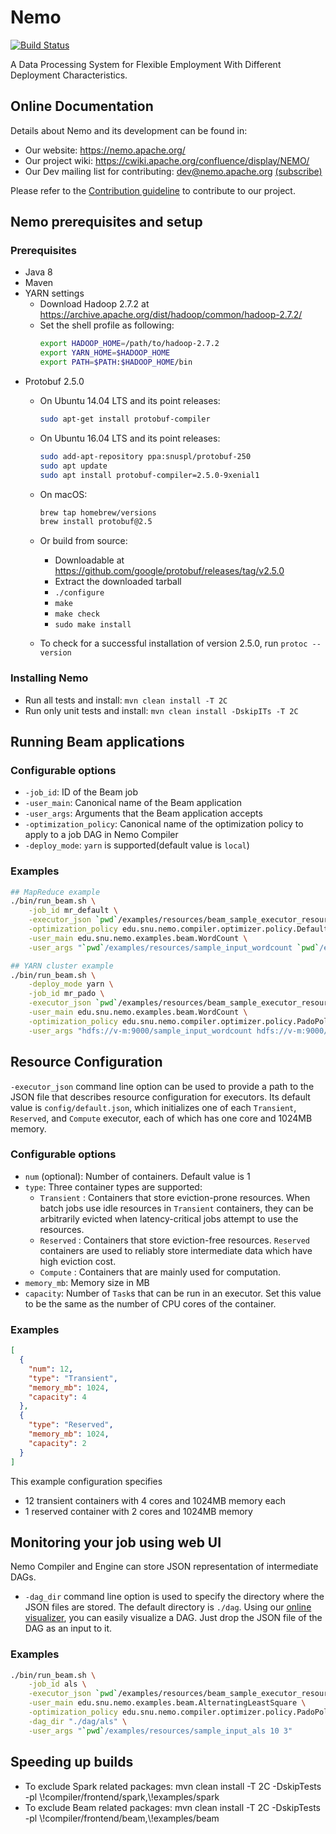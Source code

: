 # Nemo

[![Build Status](https://travis-ci.org/apache/incubator-nemo.svg?branch=master)](https://travis-ci.org/apache/incubator-nemo)

A Data Processing System for Flexible Employment With Different Deployment Characteristics.

## Online Documentation

Details about Nemo and its development can be found in:
* Our website: https://nemo.apache.org/
* Our project wiki: https://cwiki.apache.org/confluence/display/NEMO/
* Our Dev mailing list for contributing: dev@nemo.apache.org [(subscribe)](mailto:dev-subscribe@nemo.apache.org)

Please refer to the [Contribution guideline](.github/CONTRIBUTING.md) to contribute to our project.

## Nemo prerequisites and setup

### Prerequisites
* Java 8
* Maven
* YARN settings
    * Download Hadoop 2.7.2 at https://archive.apache.org/dist/hadoop/common/hadoop-2.7.2/
    * Set the shell profile as following:
        ```bash
        export HADOOP_HOME=/path/to/hadoop-2.7.2
        export YARN_HOME=$HADOOP_HOME
        export PATH=$PATH:$HADOOP_HOME/bin
        ```
* Protobuf 2.5.0
    * On Ubuntu 14.04 LTS and its point releases:

      ```bash
      sudo apt-get install protobuf-compiler
      ```

    * On Ubuntu 16.04 LTS and its point releases:

      ```bash
      sudo add-apt-repository ppa:snuspl/protobuf-250
      sudo apt update
      sudo apt install protobuf-compiler=2.5.0-9xenial1
      ```

    * On macOS:

      ```bash
      brew tap homebrew/versions
      brew install protobuf@2.5
      ```

    * Or build from source:

      * Downloadable at https://github.com/google/protobuf/releases/tag/v2.5.0
      * Extract the downloaded tarball
      * `./configure`
      * `make`
      * `make check`
      * `sudo make install`

    *  To check for a successful installation of version 2.5.0, run `protoc --version`

### Installing Nemo
* Run all tests and install: `mvn clean install -T 2C`
* Run only unit tests and install: `mvn clean install -DskipITs -T 2C`

## Running Beam applications

### Configurable options
* `-job_id`: ID of the Beam job
* `-user_main`: Canonical name of the Beam application
* `-user_args`: Arguments that the Beam application accepts
* `-optimization_policy`: Canonical name of the optimization policy to apply to a job DAG in Nemo Compiler
* `-deploy_mode`: `yarn` is supported(default value is `local`)

### Examples
```bash
## MapReduce example
./bin/run_beam.sh \
	-job_id mr_default \
	-executor_json `pwd`/examples/resources/beam_sample_executor_resources.json \
	-optimization_policy edu.snu.nemo.compiler.optimizer.policy.DefaultPolicy \
	-user_main edu.snu.nemo.examples.beam.WordCount \
	-user_args "`pwd`/examples/resources/sample_input_wordcount `pwd`/examples/resources/sample_output_wordcount"

## YARN cluster example
./bin/run_beam.sh \
	-deploy_mode yarn \
  	-job_id mr_pado \
	-executor_json `pwd`/examples/resources/beam_sample_executor_resources.json \
  	-user_main edu.snu.nemo.examples.beam.WordCount \
  	-optimization_policy edu.snu.nemo.compiler.optimizer.policy.PadoPolicy \
  	-user_args "hdfs://v-m:9000/sample_input_wordcount hdfs://v-m:9000/sample_output_wordcount"
```
## Resource Configuration
`-executor_json` command line option can be used to provide a path to the JSON file that describes resource configuration for executors. Its default value is `config/default.json`, which initializes one of each `Transient`, `Reserved`, and `Compute` executor, each of which has one core and 1024MB memory.

### Configurable options
* `num` (optional): Number of containers. Default value is 1
* `type`:  Three container types are supported:
  * `Transient` : Containers that store eviction-prone resources. When batch jobs use idle resources in `Transient` containers, they can be arbitrarily evicted when latency-critical jobs attempt to use the resources.
  * `Reserved` : Containers that store eviction-free resources. `Reserved` containers are used to reliably store intermediate data which have high eviction cost.
  * `Compute` : Containers that are mainly used for computation.
* `memory_mb`: Memory size in MB
* `capacity`: Number of `Task`s that can be run in an executor. Set this value to be the same as the number of CPU cores of the container.

### Examples
```json
[
  {
    "num": 12,
    "type": "Transient",
    "memory_mb": 1024,
    "capacity": 4
  },
  {
    "type": "Reserved",
    "memory_mb": 1024,
    "capacity": 2
  }
]
```

This example configuration specifies
* 12 transient containers with 4 cores and 1024MB memory each
* 1 reserved container with 2 cores and 1024MB memory

## Monitoring your job using web UI
Nemo Compiler and Engine can store JSON representation of intermediate DAGs.
* `-dag_dir` command line option is used to specify the directory where the JSON files are stored. The default directory is `./dag`.
  Using our [online visualizer](http://cmscluster.snu.ac.kr:50080/nemo-dag/), you can easily visualize a DAG. Just drop the JSON file of the DAG as an input to it.

### Examples
```bash
./bin/run_beam.sh \
	-job_id als \
	-executor_json `pwd`/examples/resources/beam_sample_executor_resources.json \
  	-user_main edu.snu.nemo.examples.beam.AlternatingLeastSquare \
  	-optimization_policy edu.snu.nemo.compiler.optimizer.policy.PadoPolicy \
  	-dag_dir "./dag/als" \
  	-user_args "`pwd`/examples/resources/sample_input_als 10 3"
```

## Speeding up builds 
* To exclude Spark related packages: mvn clean install -T 2C -DskipTests -pl \\!compiler/frontend/spark,\\!examples/spark
* To exclude Beam related packages: mvn clean install -T 2C -DskipTests -pl \\!compiler/frontend/beam,\\!examples/beam
